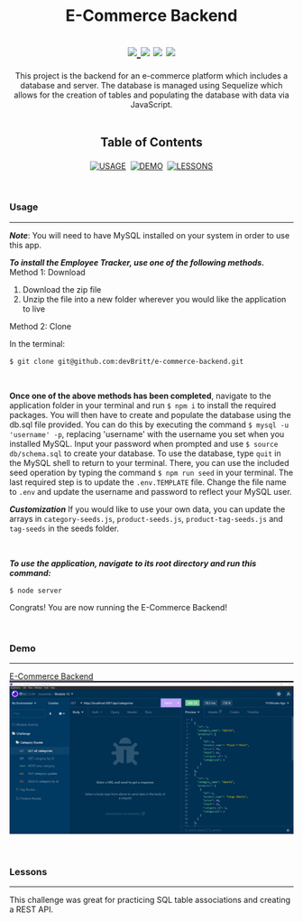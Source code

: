 <h1 align='center'>

**E-Commerce Backend**

<div align='center'>
<!-- LICENSE BADGE -->
<a href='https://github.com/devBritt/e-commerce-backend/blob/main/LICENSE'>
<img src='https://img.shields.io/github/license/devbritt/e-commerce-backend?color=informational&style=flat-square'>
</a>
<!-- DEPENDENCIES BADGES -->
<img src='https://img.shields.io/github/package-json/dependency-version/devbritt/e-commerce-backend/dotenv?color=informational&label=dotenv&style=flat-square'>
<img src='https://img.shields.io/github/package-json/dependency-version/devbritt/e-commerce-backend/express?color=informational&label=express&style=flat-square'>
<img src='https://img.shields.io/github/package-json/dependency-version/devbritt/e-commerce-backend/sequelize?color=informational&label=sequelize&style=flat-square'>
</div>
</h1>

<div align='center'>
This project is the backend for an e-commerce platform which includes a database and server. The database is managed using Sequelize which allows for the creation of tables and populating the database with data via JavaScript.
</div>
<br />
<h2 align='center'>

**Table of Contents**
</h2>

<div align='center'>

[![USAGE](https://img.shields.io/badge/USAGE-f374e7?style=for-the-badge)](#usage)&nbsp;&nbsp;[![DEMO](https://img.shields.io/badge/DEMO-d2b0ff?style=for-the-badge)](#demo)&nbsp;&nbsp;[![LESSONS](https://img.shields.io/badge/LESSONS-b3e2ff?style=for-the-badge)](#lessons)

</div>
<br />

### Usage
---
***Note***: You will need to have MySQL installed on your system in order to use this app.

***To install the Employee Tracker, use one of the following methods.***  
Method 1: Download

1. Download the zip file
2. Unzip the file into a new folder wherever you would like the application to live

Method 2: Clone

In the terminal:

    $ git clone git@github.com:devBritt/e-commerce-backend.git

<br />

**Once one of the above methods has been completed**, navigate to the application folder in your terminal and run `$ npm i` to install the required packages. You will then have to create and populate the database using the db.sql file provided. You can do this by executing the command `$ mysql -u 'username' -p`, replacing 'username' with the username you set when you installed MySQL. Input your password when prompted and use `$ source db/schema.sql` to create your database. To use the database, type `quit` in the MySQL shell to return to your terminal. There, you can use the included seed operation by typing the command `$ npm run seed` in your terminal. The last required step is to update the `.env.TEMPLATE` file. Change the file name to `.env` and update the username and password to reflect your MySQL user.

***Customization***
If you would like to use your own data, you can update the arrays in `category-seeds.js`, `product-seeds.js`, `product-tag-seeds.js` and `tag-seeds` in the seeds folder.

<br />

***To use the application, navigate to its root directory and run this command:***  
    
    $ node server

Congrats! You are now running the E-Commerce Backend!

<br />

### Demo
---
[E-Commerce Backend](https://youtu.be/VagjHg8LFsw)
[![E-Commerce Backend](./assets/Model-Sequelize.png)](https://youtu.be/VagjHg8LFsw)

<br />

### Lessons
---
This challenge was great for practicing SQL table associations and creating a REST API.
